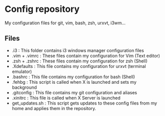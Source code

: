 # Config repository
My configuration files for git, vim, bash, zsh, urxvt, i3wm...

## Files
* .i3 : This folder contains i3 windows manager configuration files
* .vim + .vimrc : These files contain my configuration for Vim (Text editor)
* .zsh + .zshrc : These files contain my configuration for zsh (Shell)
* .Xdefaults : This file contains my configuration for urxvt (terminal emulator)
* .bashrc : This file contains my configuration for bash (Shell)
* .fehbg : This script is called when X is launched and sets my background
* .gitconfig : This file contains my git configuration and aliases
* .xinitrc : This file is called when X Server is launched
* get_updates.sh : This script gets updates to these config files from my home
and applies them in the repository.
